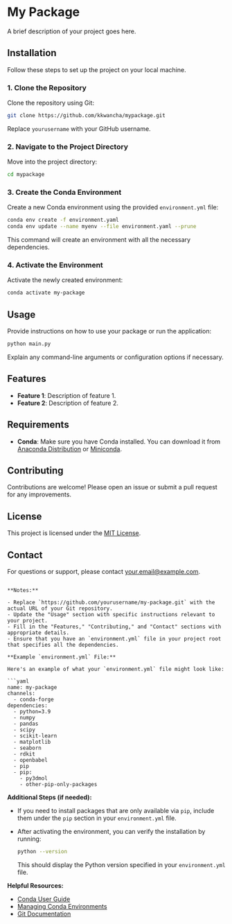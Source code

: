 # My Package

A brief description of your project goes here.

## Installation

Follow these steps to set up the project on your local machine.

### 1. Clone the Repository

Clone the repository using Git:

```bash
git clone https://github.com/kkwancha/mypackage.git
```

Replace `yourusername` with your GitHub username.

### 2. Navigate to the Project Directory

Move into the project directory:

```bash
cd mypackage
```

### 3. Create the Conda Environment

Create a new Conda environment using the provided `environment.yml` file:

```bash
conda env create -f environment.yaml
conda env update --name myenv --file environment.yaml --prune
```

This command will create an environment with all the necessary dependencies.

### 4. Activate the Environment

Activate the newly created environment:

```bash
conda activate my-package
```

## Usage

Provide instructions on how to use your package or run the application:

```bash
python main.py
```

Explain any command-line arguments or configuration options if necessary.

## Features

- **Feature 1**: Description of feature 1.
- **Feature 2**: Description of feature 2.

## Requirements

- **Conda**: Make sure you have Conda installed. You can download it from [Anaconda Distribution](https://www.anaconda.com/products/distribution) or [Miniconda](https://docs.conda.io/en/latest/miniconda.html).

## Contributing

Contributions are welcome! Please open an issue or submit a pull request for any improvements.

## License

This project is licensed under the [MIT License](LICENSE).

## Contact

For questions or support, please contact [your.email@example.com](mailto:your.email@example.com).
```

**Notes:**

- Replace `https://github.com/yourusername/my-package.git` with the actual URL of your Git repository.
- Update the "Usage" section with specific instructions relevant to your project.
- Fill in the "Features," "Contributing," and "Contact" sections with appropriate details.
- Ensure that you have an `environment.yml` file in your project root that specifies all the dependencies.

**Example `environment.yml` File:**

Here's an example of what your `environment.yml` file might look like:

```yaml
name: my-package
channels:
  - conda-forge
dependencies:
  - python=3.9
  - numpy
  - pandas
  - scipy
  - scikit-learn
  - matplotlib
  - seaborn
  - rdkit
  - openbabel
  - pip
  - pip:
    - py3dmol
    - other-pip-only-packages
```

**Additional Steps (if needed):**

- If you need to install packages that are only available via `pip`, include them under the `pip` section in your `environment.yml` file.
- After activating the environment, you can verify the installation by running:

  ```bash
  python --version
  ```

  This should display the Python version specified in your `environment.yml` file.

**Helpful Resources:**

- [Conda User Guide](https://docs.conda.io/projects/conda/en/latest/user-guide/index.html)
- [Managing Conda Environments](https://docs.conda.io/projects/conda/en/latest/user-guide/tasks/manage-environments.html)
- [Git Documentation](https://git-scm.com/doc)
